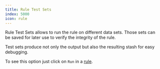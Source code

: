 ```yaml
---
title: Rule Test Sets
index: 5000
icon: rule
---
```


Rule Test Sets allows to run the rule on different data sets. Those sets can be saved for later use to verify the
integrity of the rule.

Test sets produce not only the output but also the resulting stash for easy debugging.

To see this option just click on `Run` in a [rule](/rules/rule-concepts).
